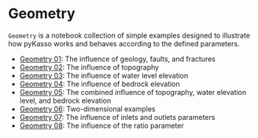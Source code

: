 # Geometry

``Geometry`` is a notebook collection of simple examples designed to illustrate how pyKasso works and behaves according to the defined parameters.

- [Geometry 01](geometry_01.ipynb): The influence of geology, faults, and fractures
- [Geometry 02](geometry_02.ipynb): The influence of topography
- [Geometry 03](geometry_03.ipynb): The influence of water level elevation
- [Geometry 04](geometry_04.ipynb): The influence of bedrock elevation
- [Geometry 05](geometry_05.ipynb): The combined influence of topography, water elevation level, and bedrock elevation
- [Geometry 06](geometry_06.ipynb): Two-dimensional examples
- [Geometry 07](geometry_07.ipynb): The influence of inlets and outlets parameters
- [Geometry 08](geometry_08.ipynb): The influence of the ratio parameter